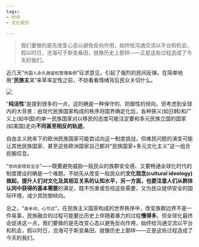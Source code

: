 ```yaml
---
tags: 
- 时评
- 文化观念

---
```

> 我们要做的是先改变心态以避免反向作用，始终给沟通交流以平台和机会，假以时日，沧海可于斯变桑田，就像历史上那样——正是这些过程造成了今天的我们。

近几天“`外国人永久居留权管理条例`”征求意见，引起了强烈的民间反弹。在简单地用“**民族主义**”来草率定性之前，不妨看看情绪背后民众关切什么。

<img src="../../../../img/2020-03-02-01.jpg"> 

“**纯洁性**”是提到很多的一点，这的确是一种保守的、防御性的倾向，但考虑到全球内的大背景：由现代民族国家构成的秩序将国界确定化后，各种狭义(如日韩)和广义上(如中国)的单一民族国家对以移民的态度可能注定要和多元民族立国的国家(如美国)走向**不同甚至相反的轨迹**。

自由主义统率下的欧洲民族国家可能尝试向这一制度挑战，但难民问题的演变可能让其他民族国家、甚至这些欧洲国家自己都对“民族国家+多元文化主义”这一组合扼腕叹息。

“`世间安得双全法`”——既要避免威胁一般民众的族群安全感、又要畅通全球化时代的制度建设的确是一个难题。不妨先从改变一般民众的**文化观念(cultural ideology)**做起，提升人们对文化及其相互关系的认知水平，另一方面，也要注意人们从群体认同中获得的**基本需要**的满足，既不伤害或忽视这些需要，又为民众提供安全的国际环境，减少其防御倾向。

总之，“`身未动，心可远`”，在民族主义国家构成的世界秩序中，改变族群边界不是一件易事，民族融合的过程可能要比历史上伴随着暴力的过程**慢得多**。但全球化最终会促进这一点，我们要做的是先改变心态以避免反向作用，始终给沟通交流以平台和机会，假以时日，沧海可于斯变桑田，就像历史上那样——正是这些过程造成了今天的我们。

